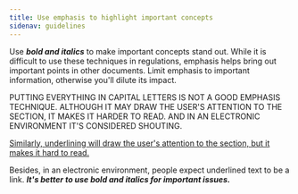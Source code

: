 ```yaml
---
title: Use emphasis to highlight important concepts
sidenav: guidelines
---
```


Use **_bold and italics_** to make important concepts stand out. While it is difficult to use these techniques in regulations, emphasis helps bring out important points in other documents. Limit emphasis to important information, otherwise you'll dilute its impact.

PUTTING EVERYTHING IN CAPITAL LETTERS IS NOT A GOOD EMPHASIS TECHNIQUE. ALTHOUGH IT MAY DRAW THE USER'S ATTENTION TO THE SECTION, IT MAKES IT HARDER TO READ. AND IN AN ELECTRONIC ENVIRONMENT IT'S CONSIDERED SHOUTING.

<u>Similarly, underlining will draw the user's attention to the section, but it makes it hard to read.</u>

Besides, in an electronic environment, people expect underlined text to be a link. **_It's better to use bold and italics for important issues._**
